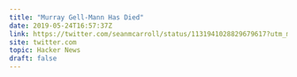 ```yaml
---
title: "Murray Gell-Mann Has Died"
date: 2019-05-24T16:57:37Z
link: https://twitter.com/seanmcarroll/status/1131941028829679617?utm_medium=RSS&utm_source=hune
site: twitter.com
topic: Hacker News
draft: false
---
```

